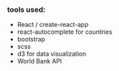 ### tools used:
- React / create-react-app
- react-autocomplete for countries
- bootstrap
- scss
- d3 for data visualization
- World Bank API